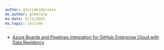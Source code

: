 ```yaml
---
author: gloridelmorales
ms.author: glmorale
ms.date: 8/11/2025
ms.topic: include
---
```


- [Azure Boards and Pipelines integration for GitHub Enterprise Cloud with Data Residency](#azure-boards-and-pipelines-integration-for-github-enterprise-cloud-with-data-residency)